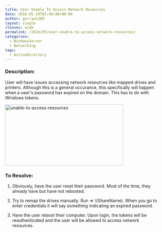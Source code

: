 ```yaml
---
title: User Unable To Access Network Resources
date: 2016-05-29T03:49:00+00:00
author: gerryw1389
layout: single
classes: wide
permalink: /2016/05/user-unable-to-access-network-resources/
categories:
  - WindowsServer
  - Networking
tags:
  - ActiveDirectory
---
```

<!--more-->

### Description:

User will have issues accessing network resources like mapped drives and printers. Although this is a general occurance, this specifically will happen when a user's password has expired on the domain. This has to do with Windows tokens.

  <img class="alignnone size-full wp-image-716" src="https://automationadmin.com/assets/images/uploads/2016/09/unable-to-access-resources.png" alt="unable-to-access-resources" width="388" height="201" srcset="https://automationadmin.com/assets/images/uploads/2016/09/unable-to-access-resources.png 388w, https://automationadmin.com/assets/images/uploads/2016/09/unable-to-access-resources-300x155.png 300w" sizes="(max-width: 388px) 100vw, 388px" />


### To Resolve:

1. Obviously, have the user reset their password. Most of the time, they already have but have not rebooted.

2. Try to remap the drives manually. Run => \\(ShareName). When you go to enter credentials it will say something indicating an expired password.

3. Have the user reboot their computer. Upon login, the tokens will be reauthenticated and the user will be allowed to access network resources.